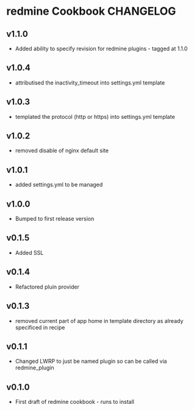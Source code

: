 redmine Cookbook CHANGELOG
==========================
v1.1.0
------
* Added ability to specify revision for redmine plugins - tagged at 1.1.0

v1.0.4
------
* attributised the inactivity_timeout into settings.yml template

v1.0.3
------
* templated the protocol (http or https) into settings.yml template

v1.0.2
------
* removed disable of nginx default site

v1.0.1
------
* added settings.yml to be managed

v1.0.0
------
* Bumped to first release version

v0.1.5
------
* Added SSL

v0.1.4
------
* Refactored pluin provider

v0.1.3
------
* removed current part of app home in template directory as already specificed in recipe

v0.1.1
------
* Changed LWRP to just be named plugin so can be called via redmine_plugin

v0.1.0
------
* First draft of redmine cookbook - runs to install
